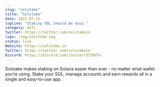 ```yaml
---
slug: "solstake"
title: "Solstake"
date: 2021-07-25
logline: "Staking SOL should be easy."
category: defi
twitter: https://twitter.com/solstakeio
logo: /img/solstake.svg
status: live
Website: https://solstake.io
Twitter: https://twitter.com/solstakeio
Discord: https://discord.com/invite/r5fZHdfu
---
```


Solstake makes staking on Solana easier than ever - no matter what wallet you’re using. Stake your SOL, manage accounts and earn rewards all in a single and easy-to-use app.
